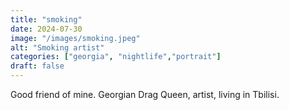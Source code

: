 ```yaml
---
title: "smoking"
date: 2024-07-30
image: "/images/smoking.jpeg"
alt: "Smoking artist"
categories: ["georgia", "nightlife","portrait"]
draft: false
---
```


Good friend of mine. Georgian Drag Queen, artist, living in Tbilisi.